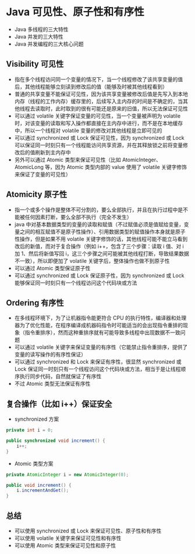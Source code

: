 # Java 可见性、原子性和有序性
- Java 多线程的三大特性
- Java 并发的三大特性
- Java 并发编程的三大核心问题

## Visibility 可见性
- 指在多个线程访问同一个变量的情况下，当一个线程修改了该共享变量的值后，其他线程能够立刻读到修改后的值（能够及时被其他线程看到）
- 普通的共享变量不能保证可见性，因为该共享变量被修改后值是先写入到本地内存（线程的工作内存）缓存里的，后续写入主内存的时间是不确定的，当其他线程去读取时，此时取到的很有可能还是原来的旧值，所以无法保证可见性
- 可以通过 volatile 关键字保证变量的可见性，当一个变量被声明为 volatile 时，对该变量的读取和写入操作都直接在主内存中进行，而不是在本地缓存中，所以一个线程对 volatile 变量的修改对其他线程是立即可见的
- 可以通过 synchronized 或 Lock 保证可见性，因为 synchronized 或 Lock 可以保证同一时刻只有一个线程能访问共享资源，并在其释放锁之前将变量修改后的值刷新到主内存中
- 另外可以通过 Atomic 类型来保证可见性（比如 AtomicInteger、AtomicLong 等，因为 Atomic 类型内部的 value 使用了 volatile 关键字修饰来保证了变量的可见性）

## Atomicity 原子性
- 指一个或多个操作是整体不可分割的，要么全部执行，并且在执行过程中是不能被任何因素打断，要么全部不执行（完全不发生）
- java 中对基本数据类型的变量的读取和赋值（不过赋值必须是值赋给变量，变量之间的相互赋值不是原子性操作）、引用数据类型的赋值操作本身就是原子性操作，但是如果不用 volatile 关键字修饰的话，其他线程可能不能立马看到改后的新值，而对于复合操作（例如 i++，包含了三个步骤：读取 i 值、对 i 加 1、然后将新值写回 i，这三个步骤之间可能被其他线程打断，导致结果数据不一致），所以即便加了 volatile 关键字后，整体操作也做不到原子性
- 可以通过 Atomic 类型保证原子性
- 可以通过 synchronized 或 Lock 保证原子性，因为 synchronized 或 Lock 能够保证同一时刻只有一个线程访问这个代码块或方法

## Ordering 有序性
- 在多线程环境下，为了让机器指令能更符合 CPU 的执行特性，编译器和处理器为了优化性能，在程序编译成机器码指令时可能适当的会出现指令重排的现象（指令重排序），然而这种重排序就有可能导致多线程中出现数据不一致问题
- 可以通过 volatile 关键字来保证变量的有序性（它能禁止指令重排序，提供了变量的读写操作的有序性保证）
- 可以通过 synchronized 和 Lock 来保证有序性，很显然 synchronized 或 Lock 保证同一时刻只有一个线程访问这个代码块或方法，相当于是让线程顺序执行同步代码，自然就保证了有序性
- 不过 Atomic 类型无法保证有序性

## 复合操作（比如 i++）保证安全
- synchronized 方案

```java
private int i = 0;

public synchronized void increment() {
    i++;
}
```

- Atomic 类型方案
```java
private AtomicInteger i = new AtomicInteger(0);

public void increment() {
    i.incrementAndGet();
}
```

## 总结
- 可以使用 synchronized 或 Lock 来保证可见性、原子性和有序性
- 可以使用 volatile 关键字来保证可见性和有序性
- 可以使用 Atomic 类型来保证可见性和原子性
